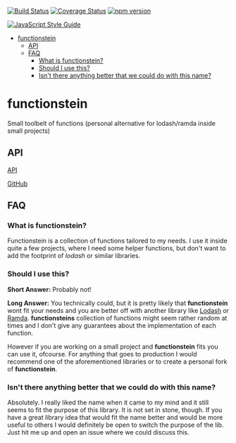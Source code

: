 [![Build Status](https://travis-ci.org/on3iro/functionstein.svg?branch=master)](https://travis-ci.org/on3iro/functionstein)
[![Coverage Status](https://coveralls.io/repos/github/on3iro/functionstein/badge.svg?branch=master)](https://coveralls.io/github/on3iro/functionstein?branch=master)
[![npm version](https://badge.fury.io/js/functionstein.svg)](https://badge.fury.io/js/functionstein)

[![JavaScript Style Guide](https://cdn.rawgit.com/standard/standard/master/badge.svg)](https://github.com/standard/standard)

<!-- vim-markdown-toc GFM -->

* [functionstein](#functionstein)
    * [API](#api)
    * [FAQ](#faq)
        * [What is functionstein?](#what-is-functionstein)
        * [Should I use this?](#should-i-use-this)
        * [Isn't there anything better that we could do with this name?](#isnt-there-anything-better-that-we-could-do-with-this-name)

<!-- vim-markdown-toc -->

# functionstein

Small toolbelt of functions (personal alternative for lodash/ramda inside small projects)


## API

[API](https://on3iro.github.io/functionstein)

[GitHub](https://github.com/on3iro/functionstein)

## FAQ

### What is functionstein?

Functionstein is a collection of functions tailored to my needs. I use it
inside quite a few projects, where I need some helper functions, but don't want
to add the footprint of _lodash_ or similar libraries.


### Should I use this?

**Short Answer:** Probably not!

**Long Answer:** You technically could, but it is pretty likely that **functionstein**
wont fit your needs and you are better off with another library like [Lodash](https://lodash.com/)
or [Ramda](http://ramdajs.com/). **functionsteins** collection of functions might seem rather random at
times and I don't give any guarantees about the implementation of each function.

However if you are working on a small project and **functionstein** fits you can use it, ofcourse.
For anything that goes to production I would recommend one of the aforementioned libraries or
to create a personal fork of **functionstein**.


### Isn't there anything better that we could do with this name?

Absolutely. I really liked the name when it came to my mind and it still seems to fit
the purpose of this library. It is not set in stone, though. If you have a great library idea that would fit the name
better and would be more useful to others I would definitely be open to switch the purpose of the lib.
Just hit me up and open an issue where we could discuss this.
